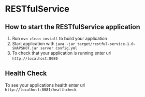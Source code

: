 # RESTfulService

How to start the RESTfulService application
---

1. Run `mvn clean install` to build your application
1. Start application with `java -jar target/restful-service-1.0-SNAPSHOT.jar server config.yml`
1. To check that your application is running enter url `http://localhost:8080`

Health Check
---

To see your applications health enter url `http://localhost:8081/healthcheck`
